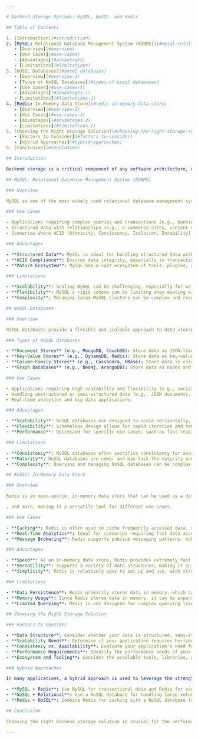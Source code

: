 ```yaml
---

# Backend Storage Options: MySQL, NoSQL, and Redis

## Table of Contents

1. [Introduction](#introduction)
2. [MySQL: Relational Database Management System (RDBMS)](#mysql-relational-database-management-system-rdbms)
   - [Overview](#overview)
   - [Use Cases](#use-cases)
   - [Advantages](#advantages)
   - [Limitations](#limitations)
3. [NoSQL Databases](#nosql-databases)
   - [Overview](#overview-1)
   - [Types of NoSQL Databases](#types-of-nosql-databases)
   - [Use Cases](#use-cases-1)
   - [Advantages](#advantages-1)
   - [Limitations](#limitations-1)
4. [Redis: In-Memory Data Store](#redis-in-memory-data-store)
   - [Overview](#overview-2)
   - [Use Cases](#use-cases-2)
   - [Advantages](#advantages-2)
   - [Limitations](#limitations-2)
5. [Choosing the Right Storage Solution](#choosing-the-right-storage-solution)
   - [Factors to Consider](#factors-to-consider)
   - [Hybrid Approaches](#hybrid-approaches)
6. [Conclusion](#conclusion)

## Introduction

Backend storage is a critical component of any software architecture, determining how data is stored, retrieved, and managed. Different applications have different storage needs, and the choice of database or storage solution can significantly impact performance, scalability, and maintainability. This guide explores three popular backend storage options: MySQL, NoSQL databases, and Redis.

## MySQL: Relational Database Management System (RDBMS)

### Overview

MySQL is one of the most widely used relational database management systems (RDBMS). It follows a structured approach to data storage, using tables, rows, and columns to organize data. MySQL supports SQL (Structured Query Language) for querying and managing data.

### Use Cases

- Applications requiring complex queries and transactions (e.g., banking systems).
- Structured data with relationships (e.g., e-commerce sites, content management systems).
- Scenarios where ACID (Atomicity, Consistency, Isolation, Durability) compliance is essential.

### Advantages

- **Structured Data**: MySQL is ideal for handling structured data with well-defined relationships.
- **ACID Compliance**: Ensures data integrity, especially in transactional systems.
- **Mature Ecosystem**: MySQL has a vast ecosystem of tools, plugins, and community support.

### Limitations

- **Scalability**: Scaling MySQL can be challenging, especially for write-heavy workloads.
- **Flexibility**: MySQL's rigid schema can be limiting when dealing with unstructured or semi-structured data.
- **Complexity**: Managing large MySQL clusters can be complex and resource-intensive.

## NoSQL Databases

### Overview

NoSQL databases provide a flexible and scalable approach to data storage. Unlike relational databases, NoSQL databases do not require a fixed schema, allowing for the storage of unstructured, semi-structured, or structured data. There are several types of NoSQL databases, each optimized for specific use cases.

### Types of NoSQL Databases

- **Document Stores** (e.g., MongoDB, CouchDB): Store data as JSON-like documents, ideal for semi-structured data.
- **Key-Value Stores** (e.g., DynamoDB, Redis): Store data as key-value pairs, ideal for caching and fast lookups.
- **Column-Family Stores** (e.g., Cassandra, HBase): Store data in columns rather than rows, optimized for read-heavy workloads.
- **Graph Databases** (e.g., Neo4j, ArangoDB): Store data as nodes and edges, ideal for handling relationships between entities.

### Use Cases

- Applications requiring high scalability and flexibility (e.g., social media platforms).
- Handling unstructured or semi-structured data (e.g., JSON documents, logs).
- Real-time analytics and big data applications.

### Advantages

- **Scalability**: NoSQL databases are designed to scale horizontally, making them suitable for large-scale applications.
- **Flexibility**: Schemaless design allows for rapid iteration and handling of diverse data types.
- **Performance**: Optimized for specific use cases, such as fast read/write operations or complex graph traversals.

### Limitations

- **Consistency**: NoSQL databases often sacrifice consistency for availability and partition tolerance (CAP theorem).
- **Maturity**: NoSQL databases are newer and may lack the maturity and ecosystem of relational databases.
- **Complexity**: Querying and managing NoSQL databases can be complex, especially for users familiar with SQL.

## Redis: In-Memory Data Store

### Overview

Redis is an open-source, in-memory data store that can be used as a database, cache, and message broker. It supports various data structures, including strings, hashes, lists, sets

, and more, making it a versatile tool for different use cases.

### Use Cases

- **Caching**: Redis is often used to cache frequently accessed data, reducing database load and improving application performance.
- **Real-Time Analytics**: Ideal for scenarios requiring fast data access, such as leaderboards, session storage, and real-time analytics.
- **Message Brokering**: Redis supports pub/sub messaging patterns, making it useful for building real-time messaging applications.

### Advantages

- **Speed**: As an in-memory data store, Redis provides extremely fast read and write operations.
- **Versatility**: Supports a variety of data structures, making it suitable for diverse applications.
- **Simplicity**: Redis is relatively easy to set up and use, with straightforward commands and APIs.

### Limitations

- **Data Persistence**: Redis primarily stores data in memory, which can lead to data loss in the event of a crash, although it does offer persistence options.
- **Memory Usage**: Since Redis stores data in memory, it can be expensive to scale for large datasets.
- **Limited Querying**: Redis is not designed for complex querying like traditional databases; it's optimized for specific use cases like caching and real-time data processing.

## Choosing the Right Storage Solution

### Factors to Consider

- **Data Structure**: Consider whether your data is structured, semi-structured, or unstructured.
- **Scalability Needs**: Determine if your application requires horizontal scaling, and how much data your system will need to handle.
- **Consistency vs. Availability**: Evaluate your application's need for data consistency versus availability, especially in distributed systems.
- **Performance Requirements**: Identify the performance needs of your application, such as low-latency access or high throughput.
- **Ecosystem and Tooling**: Consider the available tools, libraries, and community support for each storage solution.

### Hybrid Approaches

In many applications, a hybrid approach is used to leverage the strengths of different storage systems. For example:

- **MySQL + Redis**: Use MySQL for transactional data and Redis for caching to improve performance.
- **NoSQL + Relational**: Use a NoSQL database for handling large volumes of unstructured data, and a relational database for structured, transactional data.
- **Redis + NoSQL**: Combine Redis for caching with a NoSQL database for scalable storage of semi-structured data.

## Conclusion

Choosing the right backend storage solution is crucial for the performance, scalability, and maintainability of your application. MySQL, NoSQL databases, and Redis each offer unique advantages and are suited to different use cases. By understanding their strengths and limitations, and considering a hybrid approach when appropriate, you can design a storage architecture that meets your application's specific needs.

---
```

